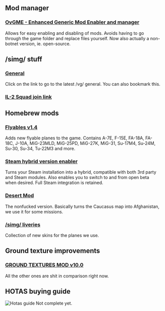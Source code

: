 ## Mod manager
### [OvGME - Enhanced Generic Mod Enabler and manager](https://github.com/sedenion/ovgme/releases)
Allows for easy enabling and disabling of mods. Avoids having to go through the game folder and replace files yourself. Now also actually a non-botnet version, ie. open-source.

## /simg/ stuff
### [General](http://gf.nogf.moe/simg)
Click on the link to go to the latest /vg/ general. You can also bookmark this.
### [IL-2 Squad join link](http://il2stat.aviaskins.com:8008/en/squad/join/88/2zrX7qk145wpp2FV4xx4E1z2OA3idk5pa9llTi7Q)

## Homebrew mods
### [Flyables v1.4](https://drive.google.com/file/d/0B3oCLamo6K_NSmxkNkFFSFA3dFE/view)
Adds new flyable planes to the game.
Contains A-7E, F-15E, FA-18A, FA-18C, J-10A, MiG-23MLD, MiG-25PD, MiG-27K, MiG-31, Su-17M4, Su-24M, Su-30, Su-34, Tu-22M3 and more.
### [Steam hybrid version enabler](http://www.mediafire.com/download/icz4y7ecf5975hn/DCSStarterKit.zip)
Turns your Steam installation into a hybrid, compatible with both 3rd party and Steam modules. Also enables you to switch to and from open beta when desired. Full Steam integration is retained.
### [Desert Mod](http://www.mediafire.com/download/3926l2ufta7dn62/DCSDESERT3.0NONFUCKED.zip)
The nonfucked version. Basically turns the Caucasus map into Afghanistan, we use it for some missions.
### [/simg/ liveries](https://drive.google.com/drive/u/0/folders/0B4UV1HVq5oDDNjRPd3JHVzVKaTg)
Collection of new skins for the planes we use.

## Ground texture improvements
### [GROUND TEXTURES MOD v10.0](https://drive.google.com/open?id=0Byvd0LOGR5KlaENGMF9WamYtMmM)
All the other ones are shit in comparison right now.

## HOTAS buying guide
![Hotas guide](http://i.imgur.com/G2Zsfdg.png)
Not complete yet.
